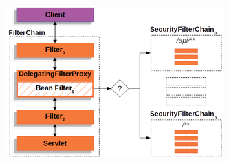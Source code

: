 ![](https://github.com/jiaying2001/CocoaDessert/blob/main/doc/SpringSecurity/img/multi-securityfilterchain.png)



